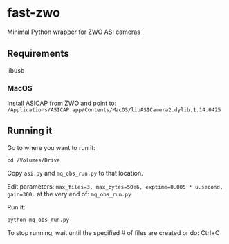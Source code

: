 # fast-zwo
Minimal Python wrapper for ZWO ASI cameras

## Requirements

libusb

### MacOS

Install ASICAP from ZWO and point to: 
`/Applications/ASICAP.app/Contents/MacOS/libASICamera2.dylib.1.14.0425`

## Running it

Go to where you want to run it:

`cd /Volumes/Drive`

Copy `asi.py` and `mq_obs_run.py` to that location.

Edit parameters:
`max_files=3, max_bytes=50e6, exptime=0.005 * u.second, gain=300.`
at the very end of: `mq_obs_run.py`

Run it:

`python mq_obs_run.py`

To stop running, wait until the specified # of files are created or do: Ctrl+C




